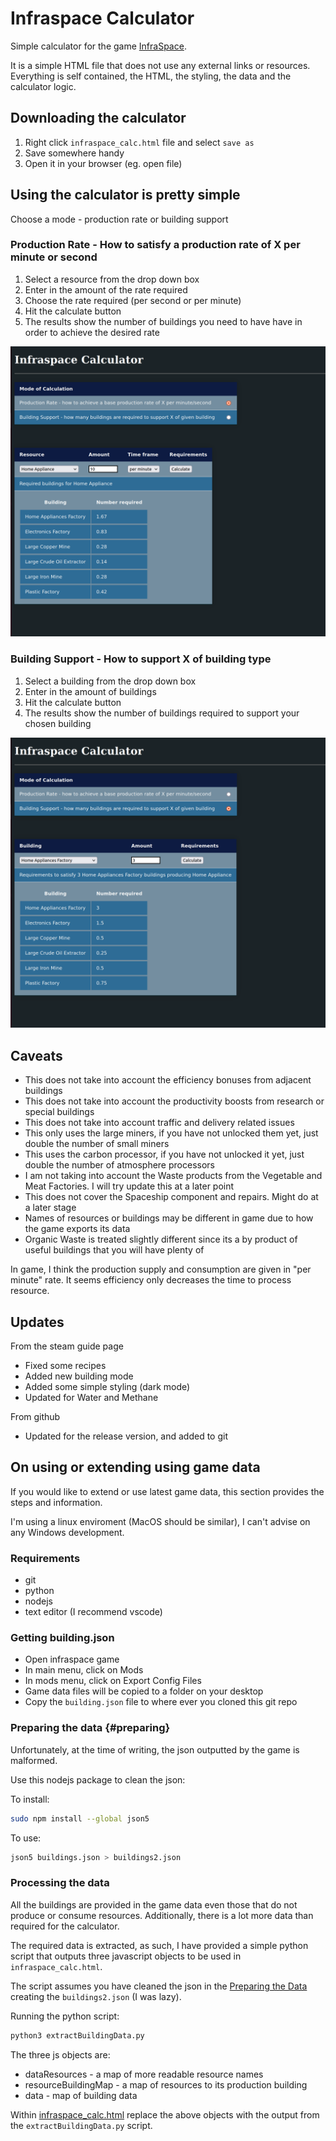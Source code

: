 # Infraspace Calculator

Simple calculator for the game [InfraSpace](https://store.steampowered.com/app/1511460/InfraSpace/).

It is a simple HTML file that does not use any external links or resources. Everything is self contained, the HTML, the styling, the data and the calculator logic.

## Downloading the calculator

1. Right click `infraspace_calc.html` file and select `save as`
2. Save somewhere handy
3. Open it in your browser (eg. open file)

## Using the calculator is pretty simple

Choose a mode - production rate or building support

### Production Rate - How to satisfy a production rate of X per minute or second

1. Select a resource from the drop down box
2. Enter in the amount of the rate required
3. Choose the rate required (per second or per minute)
4. Hit the calculate button
5. The results show the number of buildings you need to have have in order to achieve the desired rate

![Production Rate](production.png)

### Building Support - How to support X of building type

1. Select a building from the drop down box
2. Enter in the amount of buildings
3. Hit the calculate button
4. The results show the number of buildings required to support your chosen building

![Building Support](building.png)

## Caveats

- This does not take into account the efficiency bonuses from adjacent buildings
- This does not take into account the productivity boosts from research or special buildings
- This does not take into account traffic and delivery related issues
- This only uses the large miners, if you have not unlocked them yet, just double the number of small miners
- This uses the carbon processor, if you have not unlocked it yet, just double the number of atmosphere processors
- I am not taking into account the Waste products from the Vegetable and Meat Factories. I will try update this at a later point
- This does not cover the Spaceship component and repairs. Might do at a later stage
- Names of resources or buildings may be different in game due to how the game exports its data
- Organic Waste is treated slightly different since its a by product of useful buildings that you will have plenty of

In game, I think the production supply and consumption are given in "per minute" rate. It seems efficiency only decreases the time to process resource.

## Updates

From the steam guide page

- Fixed some recipes
- Added new building mode
- Added some simple styling (dark mode)
- Updated for Water and Methane

From github

- Updated for the release version, and added to git

## On using or extending using game data

If you would like to extend or use latest game data, this section provides the steps and information.

I'm using a linux enviroment (MacOS should be similar), I can't advise on any Windows development.

### Requirements

- git
- python
- nodejs
- text editor (I recommend vscode)

### Getting building.json

- Open infraspace game
- In main menu, click on Mods
- In mods menu, click on Export Config Files
- Game data files will be copied to a folder on your desktop
- Copy the `building.json` file to where ever you cloned this git repo

### Preparing the data {#preparing}

Unfortunately, at the time of writing, the json outputted by the game is malformed.

Use this nodejs package to clean the json:

To install:

``` bash
sudo npm install --global json5
```

To use:

```bash
json5 buildings.json > buildings2.json
```

### Processing the data

All the buildings are provided in the game data even those that do not produce or consume resources. Additionally, there is a lot more data than required for the calculator.

The required data is extracted, as such, I have provided a simple python script that outputs three javascript objects to be used in `infraspace_calc.html`.

The script assumes you have cleaned the json in the [Preparing the Data](#preparing) creating the `buildings2.json` (I was lazy).

Running the python script:

```bash
python3 extractBuildingData.py
```

The three js objects are:

- dataResources - a map of more readable resource names
- resourceBuildingMap - a map of resources to its production building
- data - map of building data

Within [infraspace_calc.html](infraspace_calc.html) replace the above objects with the output from the `extractBuildingData.py` script.
